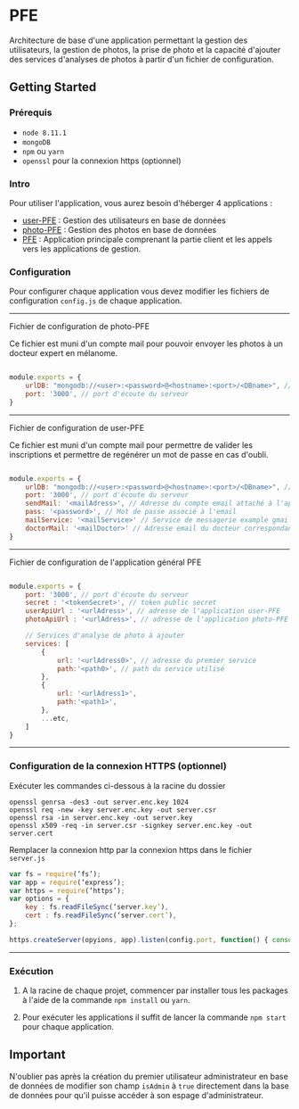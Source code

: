 # PFE

Architecture de base d'une application permettant la gestion des utilisateurs, la gestion de photos, la prise de photo et la capacité d'ajouter des services d'analyses de photos à partir d'un fichier de configuration.

## Getting Started

### Prérequis
- ` node 8.11.1 `
- ` mongoDB `
- ` npm ` ou ` yarn `
- ` openssl ` pour la connexion https (optionnel)

### Intro

Pour utiliser l'application, vous aurez besoin d'héberger 4 applications :

- [user-PFE](https://github.com/Pi2f/user-PFE) : Gestion des utilisateurs en base de données
- [photo-PFE](https://github.com/Pi2f/photo-PFE) : Gestion des photos en base de données
- [PFE](https://github.com/Pi2f/PFE) : Application principale comprenant la partie client et les appels vers les applications de gestion. 


### Configuration 

Pour configurer chaque application vous devez modifier les fichiers de configuration ` config.js `
de chaque application.

---
Fichier de configuration de photo-PFE 

Ce fichier est muni d'un compte mail pour pouvoir envoyer les photos à un docteur expert en mélanome.

``` javascript

module.exports = {
    urlDB: "mongodb://<user>:<password>@<hostname>:<port>/<DBname>", // url de la base de données mongo
    port: '3000', // port d'écoute du serveur
}

```
---
Fichier de configuration de user-PFE

Ce fichier est muni d'un compte mail pour permettre de valider les inscriptions et permettre de regénérer un mot de passe en cas d'oubli.

``` javascript

module.exports = {
    urlDB: "mongodb://<user>:<password>@<hostname>:<port>/<DBname>", // url de la base de données mongo
    port: '3000', // port d'écoute du serveur
    sendMail: '<mailAdress>', // Adresse du compte email attaché à l'application example noreply@hostname.com
    pass: '<password>', // Mot de passe associé à l'email
    mailService: '<mailService>' // Service de messagerie example gmail
    doctorMail: '<mailDoctor>' // Adresse email du docteur correspondant
}

```
---
Fichier de configuration de l'application général PFE

``` javascript

module.exports = {
    port: '3000', // port d'écoute du serveur
    secret : '<tokenSecret>', // token public secret 
    userApiUrl : '<urlAdress>', // adresse de l'application user-PFE
    photoApiUrl : '<urlAdress>', // adresse de l'application photo-PFE

    // Services d'analyse de photo à ajouter
    services: [
        {
            url: '<urlAdress0>', // adresse du premier service
            path:'<path0>', // path du service utilisé
        },
        {
            url: '<urlAdress1>',
            path:'<path1>',
        },
        ...etc,
    ]
}

```
---

### Configuration de la connexion HTTPS (optionnel)

Exécuter les commandes ci-dessous à la racine du dossier

``` shell
openssl genrsa -des3 -out server.enc.key 1024
openssl req -new -key server.enc.key -out server.csr
openssl rsa -in server.enc.key -out server.key
openssl x509 -req -in server.csr -signkey server.enc.key -out server.cert
```
Remplacer la connexion http par la connexion https dans le fichier `server.js`

``` javascript
var fs = require(‘fs’);
var app = require(‘express’);
var https = require(‘https’);
var options = {
    key : fs.readFileSync(‘server.key’),
    cert : fs.readFileSync(‘server.cert’),
};

https.createServer(opyions, app).listen(config.port, function() { console.log(‘started’)})
```


---

### Exécution

1. A la racine de chaque projet, commencer par installer tous les packages à l'aide de la commande `npm install` ou `yarn`.

2. Pour exécuter les applications il suffit de lancer la commande `npm start ` pour chaque application.

## Important

N'oublier pas après la création du premier utilisateur administrateur en base de données de modifier son champ `isAdmin` à `true` directement dans la base de données pour qu'il puisse accéder à son espage d'administrateur.








